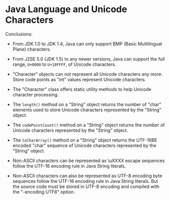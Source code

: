 # Java Language and Unicode Characters


Conclusions:

- From JDK 1.0 to JDK 1.4, Java can only support BMP (Basic Multilingual Plane) characters.
- From J2SE 5.0 (JDK 1.5) to any newer versions, Java can support the full range, `U+0000` to `U+10FFFF`, of Unicode characters.

- "Character" objects can not represent all Unicode characters any more. Store code points as "int" values represent Unicode characters.
- The "Character" class offers static utility methods to help Unicode character processing.

- The `length()` method on a "String" object returns the number of "char" elements used to store Unicode characters represented by the "String" object.
- The `codePointCount()` method on a "String" object returns the number of Unicode characters represented by the "String" object.
- The `toCharArray()` method on a "String" object returns the UTF-16BE encoded "char" sequence of Unicode characters represented by the "String" object.

- Non-ASCII characters can be represented as \uXXXX escape sequences follow the UTF-16 encoding rule in Java String literals.
- Non-ASCII characters can also be represented as UTF-8 encoding byte sequences follow the UTF-16 encoding rule in Java String literals. But the source code must be stored in UTF-8 encoding and compiled with the "-encoding UTF8" option.
